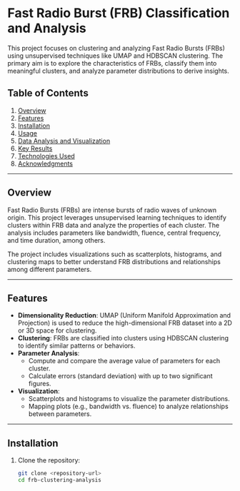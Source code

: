 # **Fast Radio Burst (FRB) Classification and Analysis**

This project focuses on clustering and analyzing Fast Radio Bursts (FRBs) using unsupervised techniques like UMAP and HDBSCAN clustering. The primary aim is to explore the characteristics of FRBs, classify them into meaningful clusters, and analyze parameter distributions to derive insights. 

## **Table of Contents**
1. [Overview](#overview)
2. [Features](#features)
3. [Installation](#installation)
4. [Usage](#usage)
5. [Data Analysis and Visualization](#data-analysis-and-visualization)
6. [Key Results](#key-results)
7. [Technologies Used](#technologies-used)
8. [Acknowledgments](#acknowledgments)

---

## **Overview**

Fast Radio Bursts (FRBs) are intense bursts of radio waves of unknown origin. This project leverages unsupervised learning techniques to identify clusters within FRB data and analyze the properties of each cluster. The analysis includes parameters like bandwidth, fluence, central frequency, and time duration, among others.

The project includes visualizations such as scatterplots, histograms, and clustering maps to better understand FRB distributions and relationships among different parameters.

---

## **Features**

- **Dimensionality Reduction**: UMAP (Uniform Manifold Approximation and Projection) is used to reduce the high-dimensional FRB dataset into a 2D or 3D space for clustering.
- **Clustering**: FRBs are classified into clusters using HDBSCAN clustering to identify similar patterns or behaviors.
- **Parameter Analysis**:
  - Compute and compare the average value of parameters for each cluster.
  - Calculate errors (standard deviation) with up to two significant figures.
- **Visualization**:
  - Scatterplots and histograms to visualize the parameter distributions.
  - Mapping plots (e.g., bandwidth vs. fluence) to analyze relationships between parameters.

---

## **Installation**

1. Clone the repository:
   ```bash
   git clone <repository-url>
   cd frb-clustering-analysis
